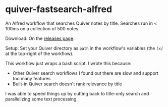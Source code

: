 # quiver-fastsearch-alfred
An Alfred workflow that searches Quiver notes by title. Searches run in < 100ms on a collection of 500 notes.

Download: On the [releases page](https://github.com/noelcody/quiver-fastsearch-alfred/releases).

Setup: Set your Quiver directory as `path` in the workflow's variables (the *`[x]`* at the top-right of the workflow).

This workflow just wraps a bash script. I wrote this because:
* Other Quiver search workflows I found out there are slow and support too many features
* Built-in Quiver search doesn't rank relevance by title

I was able to speed things up by cutting back to title-only search and parallelizing some text processing.

